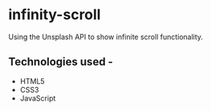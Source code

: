 # infinity-scroll
Using the Unsplash API to show infinite scroll functionality.
## Technologies used -
* HTML5
* CSS3
* JavaScript
